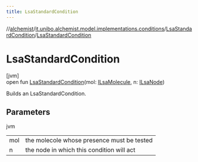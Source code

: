 ```yaml
---
title: LsaStandardCondition
---
```

//[alchemist](../../../index.html)/[it.unibo.alchemist.model.implementations.conditions](../index.html)/[LsaStandardCondition](index.html)/[LsaStandardCondition](-lsa-standard-condition.html)



# LsaStandardCondition



[jvm]\
open fun [LsaStandardCondition](-lsa-standard-condition.html)(mol: [ILsaMolecule](../../it.unibo.alchemist.model.interfaces/-i-lsa-molecule/index.html), n: [ILsaNode](../../it.unibo.alchemist.model.interfaces/-i-lsa-node/index.html))



Builds an LsaStandardCondition.



## Parameters


jvm

| | |
|---|---|
| mol | the molecole whose presence must be tested |
| n | the node in which this condition will act |




